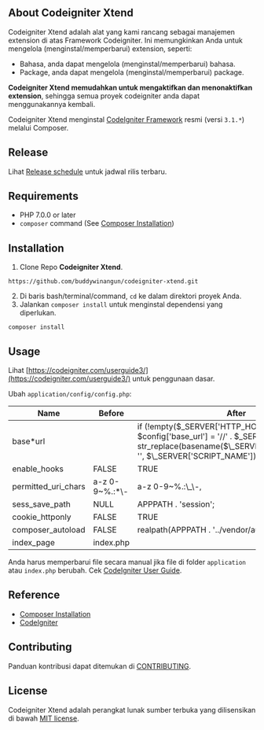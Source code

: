 ## About Codeigniter Xtend

Codeigniter Xtend adalah alat yang kami rancang sebagai manajemen extension di atas Framework Codeigniter. Ini memungkinkan Anda untuk mengelola (menginstal/memperbarui) extension, seperti:

-  Bahasa, anda dapat mengelola (menginstal/memperbarui) bahasa.
-  Package, anda dapat mengelola (menginstal/memperbarui) package.

**Codeigniter Xtend memudahkan untuk mengaktifkan dan menonaktifkan extension**, sehingga semua proyek codeigniter anda dapat menggunakannya kembali.

Codeigniter Xtend menginstal [CodeIgniter Framework](https://github.com/bcit-ci/CodeIgniter) resmi (versi `3.1.*`) melalui Composer.

## Release

Lihat [Release schedule](/docs/release.md#release-schedule) untuk jadwal rilis terbaru.

## Requirements

- PHP 7.0.0 or later
-  `composer` command (See [Composer Installation](https://getcomposer.org/doc/00-intro.md#installation-linux-unix-macos))

## Installation

1. Clone Repo **Codeigniter Xtend**.

```
https://github.com/buddywinangun/codeigniter-xtend.git
```

2. Di baris bash/terminal/command, `cd` ke dalam direktori proyek Anda.
3. Jalankan `composer install` untuk menginstal dependensi yang diperlukan.

```
composer install
```

## Usage

Lihat [https://codeigniter.com/userguide3/](https://codeigniter.com/userguide3/) untuk penggunaan dasar.

Ubah `application/config/config.php`:
<table>
<thead>
<tr>
<th>Name</th>
<th>Before</th>
<th>After</th>
</tr>
</thead>
<tbody>
<tr>
<td>base*url</td>
<td></td>
<td>if (!empty($_SERVER['HTTP_HOST'])) $config['base_url'] = '//' . $_SERVER['HTTP_HOST'] . str_replace(basename($\_SERVER['SCRIPT_NAME']), '', $\_SERVER['SCRIPT_NAME']);</td>
</tr>
<tr>
<td>enable_hooks</td>
<td>FALSE</td>
<td>TRUE</td>
</tr>
<tr>
<td>permitted_uri_chars</td>
<td>a-z 0-9~%.:*\-</td>
<td>a-z 0-9~%.:\_\-,</td>
</tr>
<tr>
<td>sess_save_path</td>
<td>NULL</td>
<td>APPPATH . 'session';</td>
</tr>
<tr>
<td>cookie_httponly</td>
<td>FALSE</td>
<td>TRUE</td>
</tr>
<tr>
<td>composer_autoload</td>
<td>FALSE</td>
<td>realpath(APPPATH . '../vendor/autoload.php');</td>
</tr>
<tr>
<td>index_page</td>
<td>index.php</td>
<td></td>
</tr>
</tbody>
</table>

Anda harus memperbarui file secara manual jika file di folder `application` atau `index.php` berubah. Cek [CodeIgniter User Guide](http://www.codeigniter.com/user_guide/installation/upgrading.html).

## Reference

-  [Composer Installation](https://getcomposer.org/doc/00-intro.md#installation-linux-unix-macos)
-  [CodeIgniter](https://github.com/bcit-ci/CodeIgniter)

## Contributing

Panduan kontribusi dapat ditemukan di [CONTRIBUTING](.github/CONTRIBUTING.md).

## License

Codeigniter Xtend adalah perangkat lunak sumber terbuka yang dilisensikan di bawah [MIT license](/LICENSE.md).
